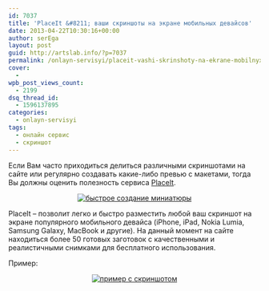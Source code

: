 ```yaml
---
id: 7037
title: 'PlaceIt &#8211; ваши скриншоты на экране мобильных девайсов'
date: 2013-04-22T10:30:16+00:00
author: serEga
layout: post
guid: http://artslab.info/?p=7037
permalink: /onlayn-servisyi/placeit-vashi-skrinshoty-na-ekrane-mobilnyx-devajsov/
cover:
  -
wpb_post_views_count:
  - 2199
dsq_thread_id:
  - 1596137895
categories:
  - onlayn-servisyi
tags:
  - онлайн сервис
  - скриншот
---
```

Если Вам часто приходиться делиться различными скриншотами на сайте или регулярно создавать какие-либо превью с макетами, тогда Вы должны оценить полезность сервиса <a href="http://placeit.breezi.com/" target="_blank">PlaceIt</a>.

<center>
  <a href="{{site.img_cdn}}/placeit_foto.jpg"><img src="{{site.img_cdn}}/placeit_foto-300x170.jpg" alt="быстрое создание миниатюры" class="aligncenter size-medium wp-image-7038" srcset="{{site.img_cdn}}/placeit_foto-300x170.jpg 300w, {{site.img_cdn}}/placeit_foto-1024x580.jpg 1024w, {{site.img_cdn}}/placeit_foto.jpg 1405w" sizes="(max-width: 300px) 100vw, 300px" /></a>
</center>



<!--more-->

PlaceIt &#8211; позволит легко и быстро разместить любой ваш скриншот на экране популярного мобильного девайса (iPhone, iPad, Nokia Lumia, Samsung Galaxy, MacBook и другие). На данный момент на сайте находиться более 50 готовых заготовок с качественными и реалистичными снимками для бесплатного использования.

Пример:

<center>
  <a href="{{site.img_cdn}}/preview_placeit.png"><img src="{{site.img_cdn}}/preview_placeit-300x225.png" alt="пример с скриншотом" class="aligncenter size-medium wp-image-7042" srcset="{{site.img_cdn}}/preview_placeit-300x225.png 300w, {{site.img_cdn}}/preview_placeit-1024x768.png 1024w, {{site.img_cdn}}/preview_placeit.png 1280w" sizes="(max-width: 300px) 100vw, 300px" /></a>
</center>